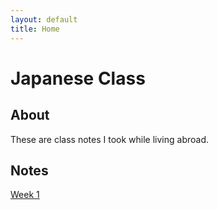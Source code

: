 ```yaml
---
layout: default
title: Home
---
```


# Japanese Class

## About

These are class notes I took while living abroad.

## Notes

[Week 1](week-1.md)
